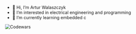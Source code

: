 - 👋 Hi, I’m Artur Walaszczyk
- 👀 I’m interested in electrical engineering and programming
- 🌱 I’m currently learning embedded c


![Codewars](https://github.r2v.ch/codewars?user=arturvv100)

<!---
arturvv100/arturvv100 is a ✨ special ✨ repository because its `README.md` (this file) appears on your GitHub profile.
You can click the Preview link to take a look at your changes.
--->
